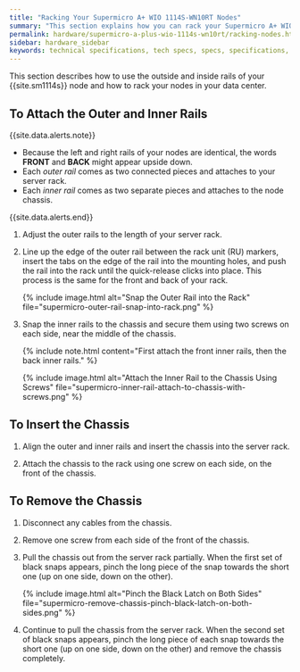 ```yaml
---
title: "Racking Your Supermicro A+ WIO 1114S-WN10RT Nodes"
summary: "This section explains how you can rack your Supermicro A+ WIO 1114S-WN10RT nodes."
permalink: hardware/supermicro-a-plus-wio-1114s-wn10rt/racking-nodes.html
sidebar: hardware_sidebar
keywords: technical specifications, tech specs, specs, specifications, Supermicro 1114S, WN10RT
---
```


This section describes how to use the outside and inside rails of your {{site.sm1114s}} node and how to rack your nodes in your data center.

## To Attach the Outer and Inner Rails
{{site.data.alerts.note}}
<ul>
  <li>Because the left and right rails of your nodes are identical, the words <strong>FRONT</strong> and <strong>BACK</strong> might appear upside down.</li>
  <li>Each <em>outer rail</em> comes as two connected pieces and attaches to your server rack.</li>
  <li>Each <em>inner rail</em> comes as two separate pieces and attaches to the node chassis.</li>
</ul>
{{site.data.alerts.end}}

1. Adjust the outer rails to the length of your server rack.

1. Line up the edge of the outer rail between the rack unit (RU) markers, insert the tabs on the edge of the rail into the mounting holes, and push the rail into the rack until the quick-release clicks into place. This process is the same for the front and back of your rack.

   {% include image.html alt="Snap the Outer Rail into the Rack" file="supermicro-outer-rail-snap-into-rack.png" %}

1. Snap the inner rails to the chassis and secure them using two screws on each side, near the middle of the chassis.

   {% include note.html content="First attach the front inner rails, then the back inner rails." %}

   {% include image.html alt="Attach the Inner Rail to the Chassis Using Screws" file="supermicro-inner-rail-attach-to-chassis-with-screws.png" %}


## To Insert the Chassis
1. Align the outer and inner rails and insert the chassis into the server rack.

1. Attach the chassis to the rack using one screw on each side, on the front of the chassis.


## To Remove the Chassis
1. Disconnect any cables from the chassis. 

1. Remove one screw from each side of the front of the chassis.

1. Pull the chassis out from the server rack partially. When the first set of black snaps appears, pinch the long piece of the snap towards the short one (up on one side, down on the other).

   {% include image.html alt="Pinch the Black Latch on Both Sides" file="supermicro-remove-chassis-pinch-black-latch-on-both-sides.png" %}

1. Continue to pull the chassis from the server rack. When the second set of black snaps appears, pinch the long piece of each snap towards the short one (up on one side, down on the other) and remove the chassis completely.
